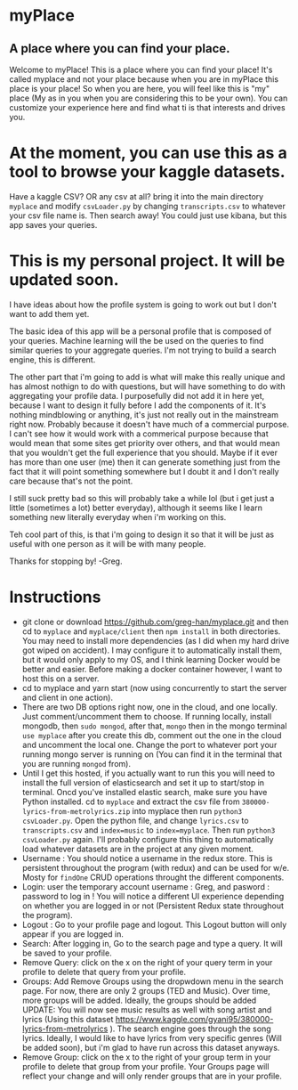# myPlace
## A place where you can find your place.
Welcome to myPlace! This is a place where you can find your place! 
It's called myplace and not your place because when you are in myPlace this place is your place! 
So when you are here, you will feel like this is "my" place (My as in you when you are considering this to be your own).
You can customize your experience here and find what ti is that interests and drives you.

# At the moment, you can use this as a tool to browse your kaggle datasets.
Have a kaggle CSV? OR any csv at all? bring it into the main directory `myplace` and modify `csvLoader.py` by changing `transcripts.csv` to whatever your csv file name is. Then search away! You could just use kibana, but this app saves your queries.

# This is my personal project. It will be updated soon.
I have ideas about how the profile system is going to work out but I don't want to add them yet.

The basic idea of this app will be a personal profile that is composed of your queries.
Machine learning will the be used on the queries to find similar queries to your aggregate queries.
I'm not trying to build a search engine, this is different.


The other part that i'm going to add is what will make this really unique and has almost nothign to do with questions, but will 
have something to do with aggregating your profile data. I purposefully did not add it in here yet, because I want to design it fully
before I add the components of it. It's nothing mindblowing or anything, it's just not really out in the mainstream right now.
Probably because it doesn't have much of a commercial purpose. I can't see how it would work with a commerical purpose because that would mean that some sites get
priority over others, and that would mean that you wouldn't get the full experience that you should. Maybe if it ever has more than one user (me) then it can generate something
just from the fact that it will point something somewhere but I doubt it and I don't really care because that's not the point.

I still suck pretty bad so this will probably take a while lol (but i get just a little (sometimes a lot) better everyday), although it seems like I learn something new literally everyday when i'm working on this.

Teh cool part of this, is that i'm going to design it so that it will be just as useful with one person as it will be with many people.

Thanks for stopping by!
-Greg.

# Instructions
* git clone or download https://github.com/greg-han/myplace.git and then  cd to `myplace` and `myplace/client` then `npm install` in both directories. You may need to install more dependencies (as I did when my hard drive got wiped on accident).
I may configure it to automatically install them, but it would only apply to my OS, and I think learning Docker would be better and easier. Before making a docker container however, I want to host this on a server.
* cd to myplace and yarn start (now using concurrently to start the server and client in one action).
* There are two DB options right now, one in the cloud, and one locally. Just comment/uncomment them to choose.
  If running locally, install mongodb, then `sudo mongod`, after that, `mongo` then in the mongo terminal `use myplace` after
  you create this db, comment out the one in the cloud and uncomment the local one. Change the port to whatever port your       running mongo server is running on (You can find it in the terminal that you are running `mongod` from).
* Until I get this hosted, if you actually want to run this you will need to install the full version of elasticsearch and set it up to start/stop in terminal. Oncd you've installed elastic search, make sure you have Python installed.
  cd to `myplace` and extract the csv file from `380000-lyrics-from-metrolyrics.zip` into myplace then run `python3 csvLoader.py`. Open the python file, and change `lyrics.csv` to `transcripts.csv` and `index=music` to `index=myplace`.
  Then run `python3 csvLoader.py` again. I'll probably configure this thing to automatically load whatever datasets are in the project at any given moment.
* Username : You should notice a username in the redux store. This is persistent throughout the program (with redux) and can be used for     w/e. Mosty for `findOne` CRUD operations throught the different components.
* Login: user the temporary account username : Greg, and pasword : password to log in !
  You will notice a different UI experience depending on whether you are logged in or not (Persistent Redux state throughout the program).
* Logout : Go to your profile page and logout. This Logout button will only appear if you are logged in.
* Search: After logging in, Go to the search page and type a query. It will be saved to your profile.
* Remove Query: click on the x on the right of your query term in your profile to delete that query from your profile.
* Groups: Add Remove Groups using the dropwdown menu in the search page. For now, there are only 2 groups (TED and Music).
   Over time, more groups will be added. Ideally, the groups should be added 
UPDATE: You will now see music results as well with song artist and lyrics (Using this dataset https://www.kaggle.com/gyani95/380000-lyrics-from-metrolyrics ). The search engine goes through the song lyrics.
Ideally, I would like to have lyrics from very specific genres (Will be added soon), but i'm glad to have run across this dataset anyways.
* Remove Group: click on the x to the right of your group term in your profile to delete that group from your profile. Your Groups page will reflect your change and will only render groups that are in your profile.
